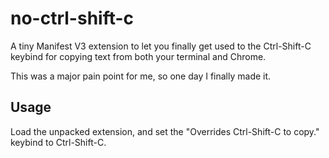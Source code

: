 # no-ctrl-shift-c
A tiny Manifest V3 extension to let you finally get used to the Ctrl-Shift-C keybind for copying text from both your terminal and Chrome.

This was a major pain point for me, so one day I finally made it.

## Usage
Load the unpacked extension, and set the "Overrides Ctrl-Shift-C to copy." keybind to Ctrl-Shift-C.
